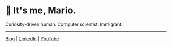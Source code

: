 
# 👋 It's me, Mario.

Curiosity-driven human. Computer scientist. Immigrant.

---

<a href="https://mariomenjr.com/blog">Blog</a>
 | 
<a href="https://www.linkedin.com/in/mariomenjr/">LinkedIn</a>
 | 
<a href="https://www.youtube.com/user/mariomenjr">YouTube</a>
